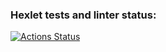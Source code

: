 ### Hexlet tests and linter status:
[![Actions Status](https://github.com/mihail29t/java-project-lvl1/actions/workflows/hexlet-check.yml/badge.svg)](https://github.com/mihail29t/java-project-lvl1/actions)